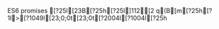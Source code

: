 ES6 promises
                                                                                                                                                                                                                                                                                                                                                      [?25l[23B[?25h[?25l]112[2 q(B[m[?25h[?1l>[?1049l[23;0;0t[23;0t[?2004l[?1004l[?25h